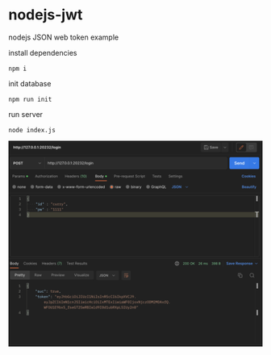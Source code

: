 # nodejs-jwt
nodejs JSON web token example

install dependencies

    npm i
    
init database
    
    npm run init

run server 

    node index.js

![join](./uploads/login_postman.png)

